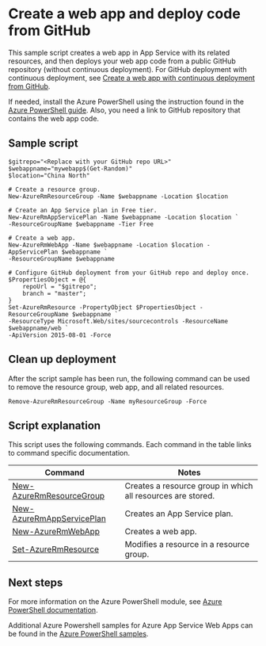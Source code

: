 <properties
    pageTitle="Azure PowerShell Script Sample - Create a web app and deploy code from GitHub | Azure"
    description="Azure PowerShell Script Sample - Create a web app and deploy code from GitHub"
    services="app-service\web"
    documentationcenter=""
    author="cephalin"
    manager="erikre"
    editor=""
    tags="azure-service-management" />
<tags
    ms.assetid="0f9c8bc5-3789-4eb3-8deb-ae6e2200795a"
    ms.service="app-service-web"
    ms.workload="web"
    ms.devlang="na"
    ms.topic="article"
    ms.date="03/20/2017"
    wacn.date=""
    ms.author="cephalin" />

# Create a web app and deploy code from GitHub

This sample script creates a web app in App Service with its related resources, and then deploys your web app code from a public GitHub repository (without continuous deployment). For GitHub deployment with continuous deployment, see [Create a web app with continuous deployment from GitHub](/documentation/articles/app-service-powershell-continuous-deployment-github/).

If needed, install the Azure PowerShell using the instruction found in the [Azure PowerShell guide](https://docs.microsoft.com/powershell/azureps-cmdlets-docs/). Also, you need a link to GitHub repository that contains the web app code.

## Sample script

    $gitrepo="<Replace with your GitHub repo URL>"
    $webappname="mywebapp$(Get-Random)"
    $location="China North"

    # Create a resource group.
    New-AzureRmResourceGroup -Name $webappname -Location $location

    # Create an App Service plan in Free tier.
    New-AzureRmAppServicePlan -Name $webappname -Location $location `
    -ResourceGroupName $webappname -Tier Free

    # Create a web app.
    New-AzureRmWebApp -Name $webappname -Location $location -AppServicePlan $webappname `
    -ResourceGroupName $webappname

    # Configure GitHub deployment from your GitHub repo and deploy once.
    $PropertiesObject = @{
        repoUrl = "$gitrepo";
        branch = "master";
    }
    Set-AzureRmResource -PropertyObject $PropertiesObject -ResourceGroupName $webappname `
    -ResourceType Microsoft.Web/sites/sourcecontrols -ResourceName $webappname/web `
    -ApiVersion 2015-08-01 -Force


## Clean up deployment 

After the script sample has been run, the following command can be used to remove the resource group, web app, and all related resources.

    Remove-AzureRmResourceGroup -Name myResourceGroup -Force

## Script explanation

This script uses the following commands. Each command in the table links to command specific documentation.

| Command | Notes |
|---|---|
| [New-AzureRmResourceGroup](https://docs.microsoft.com/powershell/resourcemanager/AzureRM.Resources/v3.5.0/new-azurermresourcegroup) | Creates a resource group in which all resources are stored. |
| [New-AzureRmAppServicePlan](https://docs.microsoft.com/powershell/resourcemanager/azurerm.websites/v2.5.0/new-azurermappserviceplan) | Creates an App Service plan. |
| [New-AzureRmWebApp](https://docs.microsoft.com/powershell/resourcemanager/azurerm.websites/v2.5.0/new-azurermwebapp) | Creates a web app. |
| [Set-AzureRmResource](https://docs.microsoft.com/powershell/resourcemanager/azurerm.resources/v3.5.0/set-azurermresource) | Modifies a resource in a resource group. |

## Next steps

For more information on the Azure PowerShell module, see [Azure PowerShell documentation](https://docs.microsoft.com/powershell/azureps-cmdlets-docs/).

Additional Azure Powershell samples for Azure App Service Web Apps can be found in the [Azure PowerShell samples](/documentation/articles/app-service-powershell-samples/).